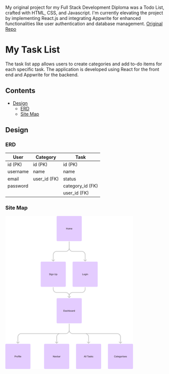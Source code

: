 My original project for my Full Stack Development Diploma was a Todo List, crafted with HTML, CSS, and Javascript. I'm currently elevating the project by implementing React.js and integrating Appwrite for enhanced functionalities like user authentication and database management.
[Original Repo](https://github.com/EdwardShanahan07/my-todo-list)

# My Task List

The task list app allows users to create categories and add to-do items for each specific task. The application is developed using React for the front end and Appwrite for the backend.

## Contents

- [Design](#design)
  - [ERD](#erd)
  - [Site Map](#site-map)

## Design

### ERD

| User     | Category     | Task             |
| -------- | ------------ | ---------------- |
| id (PK)  | id (PK)      | id (PK)          |
| username | name         | name             |
| email    | user_id (FK) | status           |
| password |              | category_id (FK) |
|          |              | user_id (FK)     |

### Site Map

<img src="./readme-assets/site-map.png" style="width:400px;"/>
